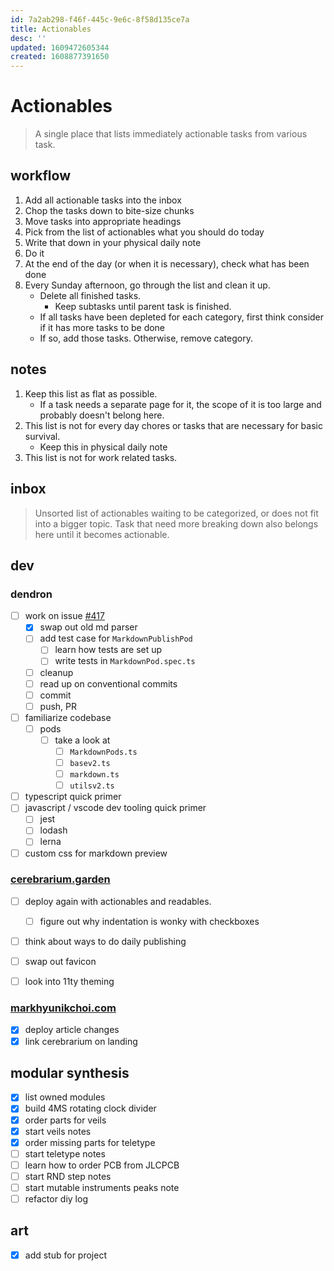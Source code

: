 ```yaml
---
id: 7a2ab298-f46f-445c-9e6c-8f58d135ce7a
title: Actionables
desc: ''
updated: 1609472605344
created: 1608877391650
---
```


# Actionables

> A single place that lists immediately actionable tasks from various task.

## workflow
1. Add all actionable tasks into the inbox
2. Chop the tasks down to bite-size chunks
3. Move tasks into appropriate headings
4. Pick from the list of actionables what you should do today
5. Write that down in your physical daily note
6. Do it
7. At the end of the day (or when it is necessary), check what has been done
8. Every Sunday afternoon, go through the list and clean it up.
    - Delete all finished tasks.
        - Keep subtasks until parent task is finished.
    - If all tasks have been depleted for each category, first think consider if it has more tasks to be done
    - If so, add those tasks. Otherwise, remove category.

## notes
1. Keep this list as flat as possible. 
    - If a task needs a separate page for it, the scope of it is too large and probably doesn't belong here.
2. This list is not for every day chores or tasks that are necessary for basic survival.
    - Keep this in physical daily note
3. This list is not for work related tasks.

## inbox

> Unsorted list of actionables waiting to be categorized, or does not fit into a bigger topic. 
Task that need more breaking down also belongs here until it becomes actionable.


## dev

### dendron
- [ ] work on issue [#417](https://github.com/dendronhq/dendron/issues/417)
    - [x] swap out old md parser
    - [ ] add test case for `MarkdownPublishPod`
        - [ ] learn how tests are set up
        - [ ] write tests in `MarkdownPod.spec.ts`
    - [ ] cleanup
    - [ ] read up on conventional commits
    - [ ] commit
    - [ ] push, PR
- [ ] familiarize codebase
    - [ ] pods
        - [ ] take a look at 
            - [ ] `MarkdownPods.ts`
            - [ ] `basev2.ts`
            - [ ] `markdown.ts`
            - [ ] `utilsv2.ts`
- [ ] typescript quick primer
- [ ] javascript / vscode dev tooling quick primer
    - [ ] jest
    - [ ] lodash
    - [ ] lerna
- [ ] custom css for markdown preview

### [cerebrarium.garden](https://cerebrarium.garden)
- [ ] deploy again with actionables and readables.
    - [ ] figure out why indentation is wonky with checkboxes
- [ ] think about ways to do daily publishing
- [ ] swap out favicon
- [ ] look into 11ty theming



### [markhyunikchoi.com](https://markhyunikchoi.com)
- [x] deploy article changes
- [x] link cerebrarium on landing

## modular synthesis

- [x] list owned modules
- [x] build 4MS rotating clock divider
- [x] order parts for veils
- [x] start veils notes
- [x] order missing parts for teletype
- [ ] start teletype notes
- [ ] learn how to order PCB from JLCPCB
- [ ] start RND step notes
- [ ] start mutable instruments peaks note
- [ ] refactor diy log

## art
- [x] add stub for project
